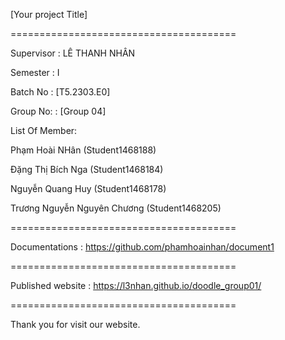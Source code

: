 [Your project Title]

=======================================

Supervisor : LÊ THANH NHÂN

Semester : I

Batch No : [T5.2303.E0]

Group No: : [Group 04]

List Of Member:

Phạm Hoài NHân (Student1468188)

Đặng Thị Bích Nga (Student1468184)

Nguyễn Quang Huy (Student1468178)

Trương Nguyễn Nguyên Chương (Student1468205)

=======================================

Documentations : https://github.com/phamhoainhan/document1

=======================================

Published website : https://l3nhan.github.io/doodle_group01/

=======================================

Thank you for visit our website.
